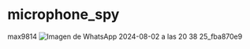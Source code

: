 # microphone_spy
max9814
![Imagen de WhatsApp 2024-08-02 a las 20 38 25_fba870e9](https://github.com/user-attachments/assets/5a2869dc-6951-492e-83a7-e4e114593857)
